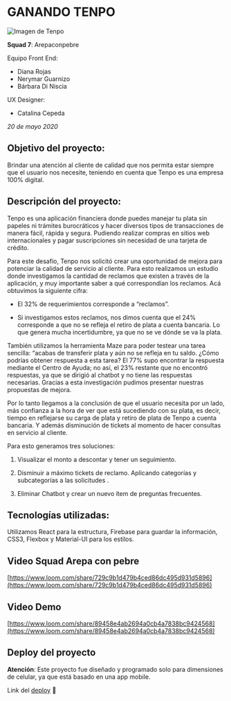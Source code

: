 # GANANDO TENPO

![Imagen de Tenpo](https://lh5.googleusercontent.com/5A8rBjac9AjedziShihqjqCEXEj04t_260wORfTX3RuM04wL9eu0Ifow3Djjb8Dawo9K6wpioEaO7xGd1vMPoYyW3E5-kSXKA8lelE2FeZ_QmoSGXIErZiFA22SMJcBKW7p61um8)

**Squad 7**: Arepaconpebre

Equipo Front End:
 - Diana Rojas 
 - Nerymar Guarnizo 
 - Bárbara Di Niscia

UX Designer:
- Catalina Cepeda

*20 de mayo 2020*

## Objetivo del proyecto:

Brindar una atención al cliente de calidad que nos permita estar siempre que el usuario nos necesite, teniendo en cuenta que Tenpo es una empresa 100% digital.

## Descripción del proyecto:

Tenpo es una aplicación financiera donde puedes manejar tu plata sin papeles ni trámites burocráticos y hacer diversos tipos de transacciones de manera fácil, rápida y segura. Pudiendo realizar compras en sitios web internacionales y pagar suscripciones sin necesidad de una tarjeta de crédito.

Para este desafío, Tenpo nos solicitó crear una oportunidad de mejora para potenciar la calidad de servicio al cliente. Para esto realizamos un estudio donde investigamos la cantidad de reclamos que existen a través de la aplicación, y muy importante saber a qué correspondían los reclamos. Acá obtuvimos la siguiente cifra:

- El 32% de requerimientos corresponde a “reclamos”.

- Si investigamos estos reclamos, nos dimos cuenta que el 24% corresponde a que no se refleja el retiro de plata a cuenta bancaria. Lo que genera mucha incertidumbre, ya que no se ve dónde se va la plata.

También utilizamos la herramienta Maze para poder testear una tarea sencilla: “acabas de transferir plata y aún no se refleja en tu saldo. ¿Cómo podrías obtener respuesta a esta tarea? El 77% supo encontrar la respuesta mediante el Centro de Ayuda; no así, el 23% restante que no encontró respuestas, ya que se dirigió al chatbot y no tiene las respuestas necesarias. Gracias a esta investigación pudimos presentar nuestras propuestas de mejora.

Por lo tanto llegamos a la conclusión de que el usuario necesita por un lado, más confianza a la hora de ver que está sucediendo con su plata, es decir, tiempo en reflejarse su carga de plata y retiro de plata de Tenpo a cuenta bancaria. Y además disminución de tickets al momento de hacer consultas en servicio al cliente.

Para esto generamos tres soluciones:

1.  Visualizar el monto a descontar y tener un seguimiento.
    
2.  Disminuir a máximo tickets de reclamo. Aplicando categorías y subcategorías a las solicitudes .
    
3.  Eliminar Chatbot y crear un nuevo ítem de preguntas frecuentes.
    

## Tecnologías utilizadas:

Utilizamos React para la estructura, Firebase para guardar la información, CSS3, Flexbox y Material-UI para los estilos.

## Video Squad Arepa con pebre

[https://www.loom.com/share/729c9b1d479b4ced86dc495d931d5896](https://www.loom.com/share/729c9b1d479b4ced86dc495d931d5896)

## Video Demo

[https://www.loom.com/share/89458e4ab2694a0cb4a7838bc9424568](https://www.loom.com/share/89458e4ab2694a0cb4a7838bc9424568)

## Deploy del proyecto
**Atención**: Este proyecto fue diseñado y programado solo para dimensiones de celular, ya que está basado en una app mobile.

Link del [deploy](https://scl012-tenpo-hackaton.firebaseapp.com/) 🚀